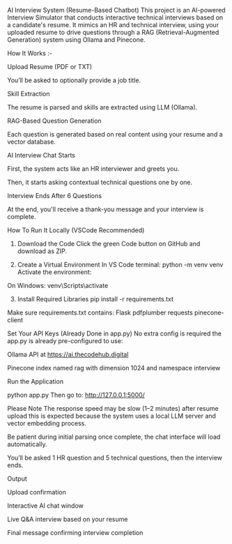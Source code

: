 AI Interview System (Resume-Based Chatbot)
This project is an AI-powered Interview Simulator that conducts interactive technical interviews based on a candidate's resume. It mimics an HR and technical interview, using your uploaded resume to drive questions through a RAG (Retrieval-Augmented Generation) system using Ollama and Pinecone.

How It Works :-

Upload Resume (PDF or TXT)

You’ll be asked to optionally provide a job title.

Skill Extraction

The resume is parsed and skills are extracted using LLM (Ollama).

RAG-Based Question Generation

Each question is generated based on real content using your resume and a vector database.

AI Interview Chat Starts

First, the system acts like an HR interviewer and greets you.

Then, it starts asking contextual technical questions one by one.

Interview Ends After 6 Questions

At the end, you'll receive a thank-you message and your interview is complete.


How To Run It Locally (VSCode Recommended)

1. Download the Code
Click the green Code button on GitHub and download as ZIP.

2. Create a Virtual Environment
In VS Code terminal:
python -m venv venv
Activate the environment:

 On Windows:
 venv\Scripts\activate


3.  Install Required Libraries
pip install -r requirements.txt

Make sure requirements.txt contains:
Flask
pdfplumber
requests
pinecone-client


Set Your API Keys (Already Done in app.py)
No extra config is required the app.py is already pre-configured to use:

Ollama API at https://ai.thecodehub.digital

Pinecone index named rag with dimension 1024 and namespace interview

Run the Application

python app.py
Then go to: http://127.0.0.1:5000/

Please Note
The response speed may be slow (1–2 minutes) after resume upload this is expected because the system uses a local LLM server and vector embedding process.

Be patient during initial parsing  once complete, the chat interface will load automatically.

You’ll be asked 1 HR question and 5 technical questions, then the interview ends.

Output

Upload confirmation

Interactive AI chat window

Live Q&A interview based on your resume

Final message confirming interview completion

